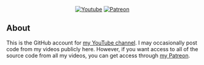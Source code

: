 <p align="center">
  <a href="https://www.youtube.com/c/adumb420?sub_confirmation=1"><img alt="Youtube" title="Youtube" src="https://img.shields.io/badge/-Subscribe-red?style=for-the-badge&logo=youtube&logoColor=white"/></a>
  <a href="https://www.patreon.com/adumb_codes"><img alt="Patreon" title="Patreon" src="https://img.shields.io/badge/-Patreon-F96854?style=for-the-badge&logo=patreon&logoColor=white"/></a>
</p>

## About
This is the GitHub account for [my YouTube channel](https://www.youtube.com/c/adumb420?sub_confirmation=1). I may occasionally post code from my videos publicly here. However, if you want access to all of the source code from all my videos, you can get access through [my Patreon](https://www.patreon.com/adumb_codes).
